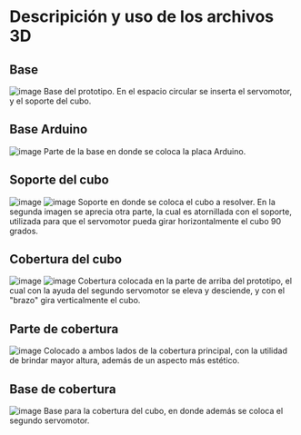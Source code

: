 # Descripición y uso de los archivos 3D

## Base
![image](https://github.com/user-attachments/assets/bc43c4e0-e4e2-444d-b938-46faa51e34a4)
Base del prototipo. En el espacio circular se inserta el servomotor, y el soporte del cubo.

## Base Arduino
![image](https://github.com/user-attachments/assets/d941f8c3-4536-4288-a374-63f000df177c)
Parte de la base en donde se coloca la placa Arduino.

## Soporte del cubo
![image](https://github.com/user-attachments/assets/c2406cbe-8934-44b4-9a51-024915f3ee7d) ![image](https://github.com/user-attachments/assets/e9180261-791e-486f-878c-c374903e1f3c)
Soporte en donde se coloca el cubo a resolver. En la segunda imagen se aprecia otra parte, la cual es atornillada con el soporte, utilizada para que el servomotor pueda girar horizontalmente el cubo 90 grados.

## Cobertura del cubo
![image](https://github.com/user-attachments/assets/36f9db4a-8f5a-46fd-9549-73f07688cd15) ![image](https://github.com/user-attachments/assets/d1087bdb-3d26-4743-a4fe-254b0414bd1f)
Cobertura colocada en la parte de arriba del prototipo, el cual con la ayuda del segundo servomotor se eleva y desciende, y con el "brazo" gira verticalmente el cubo.

## Parte de cobertura
![image](https://github.com/user-attachments/assets/05e51efb-f062-47b3-ba8d-743990d4c933)
Colocado a ambos lados de la cobertura principal, con la utilidad de brindar mayor altura, además de un aspecto más estético.

## Base de cobertura
![image](https://github.com/user-attachments/assets/1d48aca2-9fdd-4da9-92f0-192d883b3ee1)
Base para la cobertura del cubo, en donde además se coloca el segundo servomotor.

